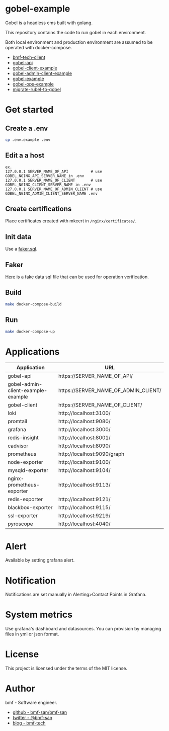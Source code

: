 # gobel-example
Gobel is a headless cms built with golang.

This repository contains the code to run gobel in each environment.

Both local environment and production environment are assumed to be operated with docker-compose.

- [bmf-tech-client](https://github.com/bmf-san/bmf-tech-client)
- [gobel-api](https://github.com/bmf-san/gobel-api)
- [gobel-client-example](https://github.com/bmf-san/gobel-client-example)
- [gobel-admin-client-example](https://github.com/bmf-san/gobel-admin-client-example)
- [gobel-example](https://github.com/bmf-san/gobel-example)
- [gobel-ops-example](https://github.com/bmf-san/gobel-ops-example)
- [migrate-rubel-to-gobel](https://github.com/bmf-san/migrate-rubel-to-gobel)

# Get started
## Create a .env
```sh
cp .env.example .env
```

## Edit a a host
```
ex.
127.0.0.1 SERVER_NAME_OF_API          # use GOBEL_NGINX_API_SERVER_NAME in .env
127.0.0.1 SERVER_NAME_OF_CLIENT       # use GOBEL_NGINX_CLIENT_SERVER_NAME in .env
127.0.0.1 SERVER_NAME_OF_ADMIN_CLIENT # use GOBEL_NGINX_ADMIN_CLIENT_SERVER_NAME .env
```

## Create certifications
Place certificates created with mkcert in `/nginx/certificates/`.

## Init data
Use a [faker.sql](https://github.com/bmf-san/gobel-api/blob/master/doc/faker.sql).

## Faker
[Here](https://github.com/bmf-san/gobel-api/blob/master/doc/faker.sql) is a fake data sql file that can be used for operation verification.

## Build
```sh
make docker-compose-build
```

## Run
```sh
make docker-compose-up
```

# Applications
|            Application             |                 URL                  |
| ---------------------------------- | ------------------------------------ |
| gobel-api                          | https://SERVER_NAME_OF_API/           |
| gobel-admin-client-example-example | https://SERVER_NAME_OF_ADMIN_CLIENT/ |
| gobel-client                       | https://SERVER_NAME_OF_CLIENT/       |
| loki                               | http://localhost:3100/               |
| promtail                           | http://localhost:9080/               |
| grafana                            | http://localhost:3000/               |
| redis-insight                      | http://localhost:8001/               |
| cadvisor                           | http://localhost:8090/               |
| prometheus                         | http://localhost:9090/graph          |
| node-exporter                      | http://localhost:9100/               |
| mysqld-exporter                    | http://localhost:9104/               |
| nginx-prometheus-exporter          | http://localhost:9113/               |
| redis-exporter                     | http://localhost:9121/               |
| blackbox-exporter                  | http://localhost:9115/               |
| ssl-exporter                       | http://localhost:9219/               |
| pyroscope                          | http://localhost:4040/               |

# Alert
Available by setting grafana alert.

# Notification
Notifications are set manually in Alerting>Contact Points in Grafana.

# System metrics
Use grafana's dashboard and datasources.
You can provision by managing files in yml or json format.

# License
This project is licensed under the terms of the MIT license.

# Author
bmf - Software engineer.

- [github - bmf-san/bmf-san](https://github.com/bmf-san/bmf-san)
- [twitter - @bmf-san](https://twitter.com/bmf_san)
- [blog - bmf-tech](http://bmf-tech.com/)
